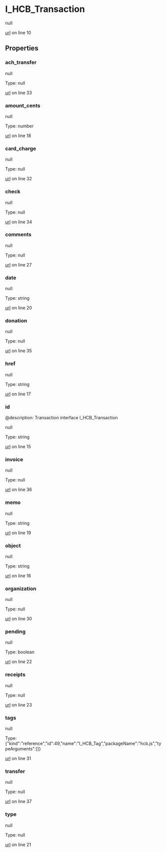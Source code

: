 # I_HCB_Transaction

null 

[url](https://github.com/devramsean0/hcb.js/blob/dfef3ef/src/api_schemas/transaction.ts#L10) on line 10  

## Properties
### ach_transfer

null 

Type: null  

[url](https://github.com/devramsean0/hcb.js/blob/dfef3ef/src/api_schemas/transaction.ts#L33) on line 33  

### amount_cents

null 

Type: number  

[url](https://github.com/devramsean0/hcb.js/blob/dfef3ef/src/api_schemas/transaction.ts#L18) on line 18  

### card_charge

null 

Type: null  

[url](https://github.com/devramsean0/hcb.js/blob/dfef3ef/src/api_schemas/transaction.ts#L32) on line 32  

### check

null 

Type: null  

[url](https://github.com/devramsean0/hcb.js/blob/dfef3ef/src/api_schemas/transaction.ts#L34) on line 34  

### comments

null 

Type: null  

[url](https://github.com/devramsean0/hcb.js/blob/dfef3ef/src/api_schemas/transaction.ts#L27) on line 27  

### date

null 

Type: string  

[url](https://github.com/devramsean0/hcb.js/blob/dfef3ef/src/api_schemas/transaction.ts#L20) on line 20  

### donation

null 

Type: null  

[url](https://github.com/devramsean0/hcb.js/blob/dfef3ef/src/api_schemas/transaction.ts#L35) on line 35  

### href

null 

Type: string  

[url](https://github.com/devramsean0/hcb.js/blob/dfef3ef/src/api_schemas/transaction.ts#L17) on line 17  

### id
@description: Transaction interface
 I_HCB_Transaction 

null 

Type: string  

[url](https://github.com/devramsean0/hcb.js/blob/dfef3ef/src/api_schemas/transaction.ts#L15) on line 15  

### invoice

null 

Type: null  

[url](https://github.com/devramsean0/hcb.js/blob/dfef3ef/src/api_schemas/transaction.ts#L36) on line 36  

### memo

null 

Type: string  

[url](https://github.com/devramsean0/hcb.js/blob/dfef3ef/src/api_schemas/transaction.ts#L19) on line 19  

### object

null 

Type: string  

[url](https://github.com/devramsean0/hcb.js/blob/dfef3ef/src/api_schemas/transaction.ts#L16) on line 16  

### organization

null 

Type: null  

[url](https://github.com/devramsean0/hcb.js/blob/dfef3ef/src/api_schemas/transaction.ts#L30) on line 30  

### pending

null 

Type: boolean  

[url](https://github.com/devramsean0/hcb.js/blob/dfef3ef/src/api_schemas/transaction.ts#L22) on line 22  

### receipts

null 

Type: null  

[url](https://github.com/devramsean0/hcb.js/blob/dfef3ef/src/api_schemas/transaction.ts#L23) on line 23  

### tags

null 

Type: {"kind":"reference","id":49,"name":"I_HCB_Tag","packageName":"hcb.js","typeArguments":[]}  

[url](https://github.com/devramsean0/hcb.js/blob/dfef3ef/src/api_schemas/transaction.ts#L31) on line 31  

### transfer

null 

Type: null  

[url](https://github.com/devramsean0/hcb.js/blob/dfef3ef/src/api_schemas/transaction.ts#L37) on line 37  

### type

null 

Type: null  

[url](https://github.com/devramsean0/hcb.js/blob/dfef3ef/src/api_schemas/transaction.ts#L21) on line 21  
